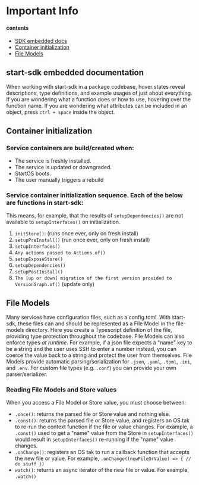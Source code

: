 # Important Info

#### contents

- [SDK embedded docs](#start-sdk-embedded-documentation)
- [Container initialization](#container-initialization)
- [File Models](#file-models)

## start-sdk embedded documentation

When working with start-sdk in a package codebase, hover states reveal descriptions, type definitions, and example usages of just about everything. If you are wondering what a function does or how to use, hovering over the function name. If you are wondering what attributes can be included in an object, press `ctrl + space` inside the object.

## Container initialization

### Service containers are build/created when:

- The service is freshly installed.
- The service is updated or downgraded.
- StartOS boots.
- The user manually triggers a rebuild

### Service container initialization sequence. Each of the below are functions in start-sdk:

This means, for example, that the results of `setupDependencies()` are not available to `setupInterfaces()` on initialization.

1. `initStore()`: (runs once ever, only on fresh install)
1. `setupPreInstall()` (run once ever, only on fresh install)
1. `setupInterfaces()`
1. `Any actions passed to Actions.of()`
1. `setupExposeStore()`
1. `setupDependencies()`
1. `setupPostInstall()`
1. `The [up or down] migration of the first version provided to VersionGraph.of()` (update only)

## File Models

Many services have configuration files, such as a config.toml. With start-sdk, these files can and should be represented as a File Model in the file-models directory. Here you create a Typescript definition of the file, providing type protection throughout the codebase. File Models can also enforce types _at runtime_. For example, if a json file expects a "name" key to be a string and the user uses SSH to enter a number instead, you can coerce the value back to a string and protect the user from themselves. File Models provide automatic parsing/serialization for `.json`, `.yaml`, `.toml`, `.ini`, and `.env`. For custom file types (e.g. `.conf`) you can provide your own parser/serializer.

### Reading File Models and Store values

When you access a File Model or Store value, you must choose between:

- `.once()`: returns the parsed file or Store value and nothing else.
- `.const()`: returns the parsed file or Store value, and registers an OS tak to re-run the context function if the file or value changes. For example, a `.const()` used to get a "name" value from the Store in `setupInterfaces()` would result in `setupInterfaces()` re-running if the "name" value changes.
- `.onChange()`: registers an OS tak to run a callback function that accepts the new file or value. For example, `.onChange((newFileOrValue) => { // do stuff })`
- `watch()`: returns an async iterator of the new file or value. For example, `.watch()`
